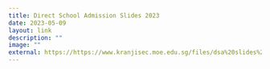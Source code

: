 ```yaml
---
title: Direct School Admission Slides 2023
date: 2023-05-09
layout: link
description: ""
image: ""
external: https://https://www.kranjisec.moe.edu.sg/files/dsa%20slides%202023%20(parents%20engagement).pdf
---
```


